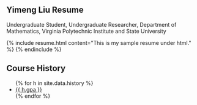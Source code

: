 ## Yimeng Liu Resume
<div id="content">
  Undergraduate Student,
  Undergraduate Researcher,
  Department of Mathematics,
  Virginia Polytechnic Institute and State University

{% include resume.html content="This is my sample resume under html." %}
{% endinclude %}
## Course History
<ul>
{% for h in site.data.history %}
  <li>
    <a href="https://github.com/{{ h.name }}">
      {{ h.gpa }}
    </a>
  </li>
{% endfor %}
</ul>
